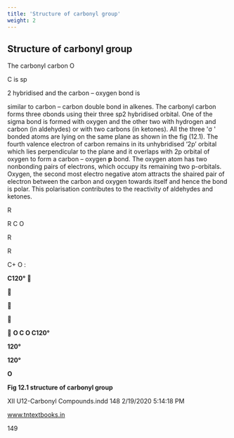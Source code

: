 ```yaml
---
title: 'Structure of carbonyl group'
weight: 2
---
```


## Structure of carbonyl group


The carbonyl carbon O

C is sp

2 hybridised and the carbon – oxygen bond is

similar to carbon – carbon double bond in alkenes. The carbonyl carbon forms three σbonds using their three sp2 hybridised orbital. One of the sigma bond is formed with oxygen and the other two with hydrogen and carbon (in aldehydes) or with two carbons (in ketones). All the three 'σ ' bonded atoms are lying on the same plane as shown in the fig (12.1). The fourth valence electron of carbon remains in its unhybridised ‘2p’ orbital which lies perpendicular to the plane and it overlaps with 2p orbital of oxygen to form a carbon – oxygen **p** bond. The oxygen atom has two nonbonding pairs of electrons, which occupy its remaining two p-orbitals. Oxygen, the second most electro negative atom attracts the shaired pair of electron between the carbon and oxygen towards itself and hence the bond is polar. This polarisation contributes to the reactivity of aldehydes and ketones.

R

R C O

R

R

C+ O :

**C120°** 







 **O C O C120°**

**120°**

**120°**

**O**

**Fig 12.1 structure of carbonyl group**

XII U12-Carbonyl Compounds.indd 148 2/19/2020 5:14:18 PM

www.tntextbooks.in




  

149
